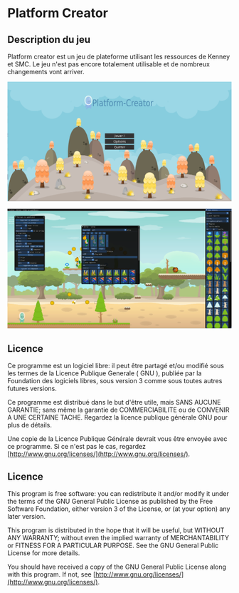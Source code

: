 # Platform Creator

## Description du jeu
Platform creator est un jeu de plateforme utilisant les ressources de Kenney et SMC. Le jeu n'est pas encore totalement utilisable et de nombreux changements vont arriver.

![Menu principal](FAQ/mainmenu.png)

![Editeur de niveau](FAQ/editor.png)

## Licence

Ce programme est un logiciel libre: il peut être partagé et/ou modifié sous les termes de la Licence Publique Generale ( GNU ), publiée par la Foundation des logiciels libres, sous version 3 comme sous toutes autres futures versions.

Ce programme est distribué dans le but d'être utile, mais SANS AUCUNE GARANTIE; sans même la garantie de COMMERCIABILITE ou de CONVENIR A UNE CERTAINE TACHE. Regardez la licence publique générale GNU pour plus de détails.

Une copie de la Licence Publique Générale devrait vous être envoyée avec ce programme. Si ce n'est pas le cas, regardez [http://www.gnu.org/licenses/](http://www.gnu.org/licenses/).


## Licence

This program is free software: you can redistribute it and/or modify it under the terms of the GNU General Public License as published by the Free Software Foundation, either version 3 of the License, or (at your option) any later version.

This program is distributed in the hope that it will be useful, but WITHOUT ANY WARRANTY; without even the implied warranty of MERCHANTABILITY or FITNESS FOR A PARTICULAR PURPOSE. See the GNU General Public License for more details.

You should have received a copy of the GNU General Public License along with this program. If not, see [http://www.gnu.org/licenses/](http://www.gnu.org/licenses/).

